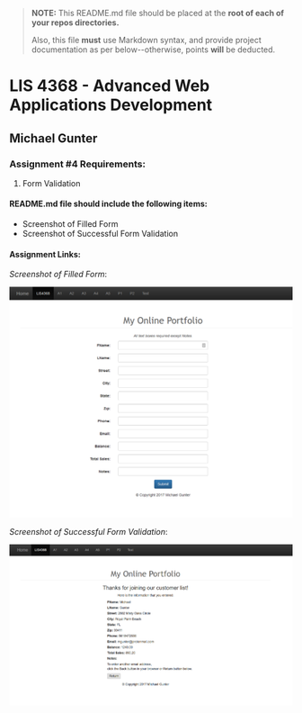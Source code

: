 > **NOTE:** This README.md file should be placed at the **root of each of your repos directories.**
>
>Also, this file **must** use Markdown syntax, and provide project documentation as per below--otherwise, points **will** be deducted.
>
>

# LIS 4368 - Advanced Web Applications Development

## Michael Gunter

### Assignment #4 Requirements:

1. Form Validation

#### README.md file should include the following items:

* Screenshot of Filled Form
* Screenshot of Successful Form Validation


#### Assignment Links:


*Screenshot of Filled Form*:

![Form Filled](./img/a4a.png)

*Screenshot of Successful Form Validation*:

![Successful Form Validation](./img/a4b.png)

